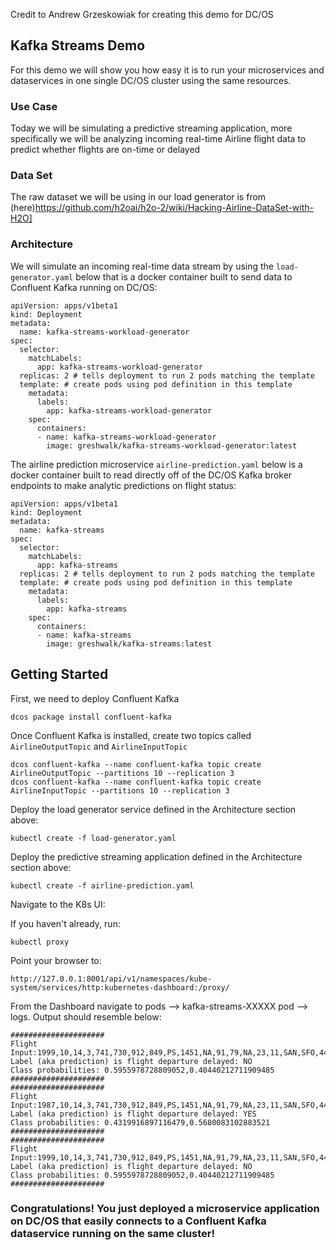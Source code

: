 Credit to Andrew Grzeskowiak for creating this demo for DC/OS

## Kafka Streams Demo

For this demo we will show you how easy it is to run your microservices and dataservices in one single DC/OS cluster using the same resources.

### Use Case
Today we will be simulating a predictive streaming application, more specifically we will be analyzing incoming real-time Airline flight data to predict whether flights are on-time or delayed

### Data Set
The raw dataset we will be using in our load generator is from (here)https://github.com/h2oai/h2o-2/wiki/Hacking-Airline-DataSet-with-H2O]

### Architecture

We will simulate an incoming real-time data stream by using the `load-generator.yaml` below that is a docker container built to send data to Confluent Kafka running on DC/OS:
```
apiVersion: apps/v1beta1
kind: Deployment
metadata:
  name: kafka-streams-workload-generator
spec:
  selector:
    matchLabels:
      app: kafka-streams-workload-generator
  replicas: 2 # tells deployment to run 2 pods matching the template
  template: # create pods using pod definition in this template
    metadata:
      labels:
        app: kafka-streams-workload-generator
    spec:
      containers:
      - name: kafka-streams-workload-generator
        image: greshwalk/kafka-streams-workload-generator:latest
```

The airline prediction microservice `airline-prediction.yaml` below is a docker container built to read directly off of the DC/OS Kafka broker endpoints to make analytic predictions on flight status:
```
apiVersion: apps/v1beta1
kind: Deployment
metadata:
  name: kafka-streams
spec:
  selector:
    matchLabels:
      app: kafka-streams
  replicas: 2 # tells deployment to run 2 pods matching the template
  template: # create pods using pod definition in this template
    metadata:
      labels:
        app: kafka-streams
    spec:
      containers:
      - name: kafka-streams
        image: greshwalk/kafka-streams:latest
```

## Getting Started

First, we need to deploy Confluent Kafka
```
dcos package install confluent-kafka
```

Once Confluent Kafka is installed, create two topics called `AirlineOutputTopic` and `AirlineInputTopic`
```
dcos confluent-kafka --name confluent-kafka topic create AirlineOutputTopic --partitions 10 --replication 3
dcos confluent-kafka --name confluent-kafka topic create AirlineInputTopic --partitions 10 --replication 3
```

Deploy the load generator service defined in the Architecture section above:
```
kubectl create -f load-generator.yaml
```

Deploy the predictive streaming application defined in the Architecture section above:
```
kubectl create -f airline-prediction.yaml
```

Navigate to the K8s UI:

If you haven't already, run:
```
kubectl proxy
```

Point your browser to:
```
http://127.0.0.1:8001/api/v1/namespaces/kube-system/services/http:kubernetes-dashboard:/proxy/
```

From the Dashboard navigate to pods --> kafka-streams-XXXXX pod --> logs. Output should resemble below:
```
#####################
Flight Input:1999,10,14,3,741,730,912,849,PS,1451,NA,91,79,NA,23,11,SAN,SFO,447,NA,NA,0,NA,0,NA,NA,NA,NA,NA,YES,YES
Label (aka prediction) is flight departure delayed: NO
Class probabilities: 0.5955978728809052,0.40440212711909485
#####################
#####################
Flight Input:1987,10,14,3,741,730,912,849,PS,1451,NA,91,79,NA,23,11,SAN,SFO,447,NA,NA,0,NA,0,NA,NA,NA,NA,NA,YES,YES
Label (aka prediction) is flight departure delayed: YES
Class probabilities: 0.4319916897116479,0.5680083102883521
#####################
#####################
Flight Input:1999,10,14,3,741,730,912,849,PS,1451,NA,91,79,NA,23,11,SAN,SFO,447,NA,NA,0,NA,0,NA,NA,NA,NA,NA,YES,YES
Label (aka prediction) is flight departure delayed: NO
Class probabilities: 0.5955978728809052,0.40440212711909485
#####################
```

### Congratulations! You just deployed a microservice application on DC/OS that easily connects to a Confluent Kafka dataservice running on the same cluster!


